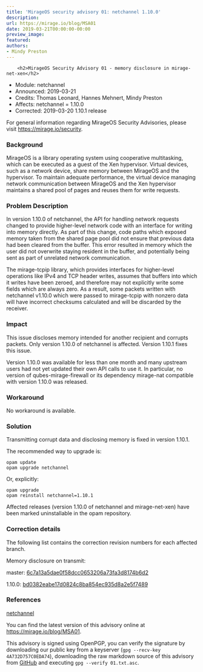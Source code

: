 ```yaml
---
title: 'MirageOS security advisory 01: netchannel 1.10.0'
description:
url: https://mirage.io/blog/MSA01
date: 2019-03-21T00:00:00-00:00
preview_image:
featured:
authors:
- Mindy Preston
---
```



        <h2>MirageOS Security Advisory 01 - memory disclosure in mirage-net-xen</h2>
<ul>
<li>Module:       netchannel
</li>
<li>Announced:    2019-03-21
</li>
<li>Credits:      Thomas Leonard, Hannes Mehnert, Mindy Preston
</li>
<li>Affects:      netchannel = 1.10.0
</li>
<li>Corrected:    2019-03-20 1.10.1 release
</li>
</ul>
<p>For general information regarding MirageOS Security Advisories,
please visit <a href="https://mirage.io/security">https://mirage.io/security</a>.</p>
<h3>Background</h3>
<p>MirageOS is a library operating system using cooperative multitasking, which can
be executed as a guest of the Xen hypervisor.  Virtual devices, such as a
network device, share memory between MirageOS and the hypervisor.  To maintain
adequate performance, the virtual device managing network communication between
MirageOS and the Xen hypervisor maintains a shared pool of pages and reuses
them for write requests.</p>
<h3>Problem Description</h3>
<p>In version 1.10.0 of netchannel, the API for handling network requests
changed to provide higher-level network code with an interface for writing into
memory directly.  As part of this change, code paths which exposed memory taken
from the shared page pool did not ensure that previous data had been cleared
from the buffer.  This error resulted in memory which the user did not
overwrite staying resident in the buffer, and potentially being sent as part of
unrelated network communication.</p>
<p>The mirage-tcpip library, which provides interfaces for higher-level operations
like IPv4 and TCP header writes, assumes that buffers into which it writes have
been zeroed, and therefore may not explicitly write some fields which are always
zero.  As a result, some packets written with netchannel v1.10.0 which were
passed to mirage-tcpip with nonzero data will have incorrect checksums
calculated and will be discarded by the receiver.</p>
<h3>Impact</h3>
<p>This issue discloses memory intended for another recipient and corrupts packets.
Only version 1.10.0 of netchannel is affected.  Version 1.10.1 fixes this issue.</p>
<p>Version 1.10.0 was available for less than one month and many upstream users
had not yet updated their own API calls to use it.  In particular, no version of
qubes-mirage-firewall or its dependency mirage-nat compatible with version
1.10.0 was released.</p>
<h3>Workaround</h3>
<p>No workaround is available.</p>
<h3>Solution</h3>
<p>Transmitting corrupt data and disclosing memory is fixed in version 1.10.1.</p>
<p>The recommended way to upgrade is:</p>
<pre><code class="language-bash">opam update
opam upgrade netchannel
</code></pre>
<p>Or, explicitly:</p>
<pre><code class="language-bash">opam upgrade
opam reinstall netchannel=1.10.1
</code></pre>
<p>Affected releases (version 1.10.0 of netchannel and mirage-net-xen) have been marked uninstallable in the opam repository.</p>
<h3>Correction details</h3>
<p>The following list contains the correction revision numbers for each
affected branch.</p>
<p>Memory disclosure on transmit:</p>
<p>master: <a href="https://github.com/mirage/mirage-net-xen/commit/6c7a13a5dae0f58dcc0653206a73fa3d8174b6d2">6c7a13a5dae0f58dcc0653206a73fa3d8174b6d2</a></p>
<p>1.10.0: <a href="https://github.com/mirage/mirage-net-xen/commit/bd0382eabe17d0824c8ba854ec935d8a2e5f7489">bd0382eabe17d0824c8ba854ec935d8a2e5f7489</a></p>
<h3>References</h3>
<p><a href="https://github.com/mirage/mirage-net-xen">netchannel</a></p>
<p>You can find the latest version of this advisory online at
<a href="https://mirage.io/blog/MSA01">https://mirage.io/blog/MSA01</a>.</p>
<p>This advisory is signed using OpenPGP, you can verify the signature
by downloading our public key from a keyserver (<code>gpg --recv-key 4A732D757C0EDA74</code>),
downloading the raw markdown source of this advisory from <a href="https://raw.githubusercontent.com/mirage/mirage-www/master/tmpl/advisories/01.txt.asc">GitHub</a>
and executing <code>gpg --verify 01.txt.asc</code>.</p>

      
